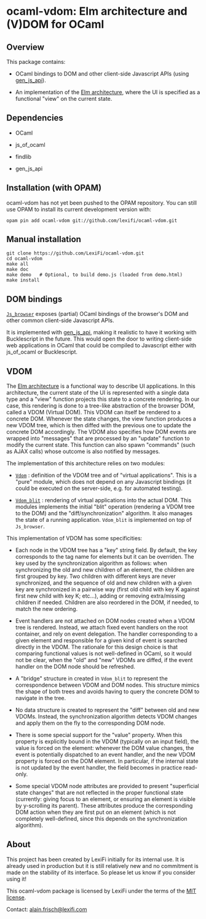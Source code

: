 ocaml-vdom: Elm architecture and (V)DOM for OCaml
=================================================

Overview
--------

This package contains:

  - OCaml bindings to DOM and other client-side Javascript APIs
    (using [gen_js_api](https://github.com/LexiFi/gen_js_api)).

  - An implementation of the [Elm architecture](https://guide.elm-lang.org/architecture/), where the
    UI is specified as a functional "view" on the current state.



Dependencies
------------

  - OCaml

  - js_of_ocaml

  - findlib

  - gen_js_api



Installation (with OPAM)
------------------------

ocaml-vdom has not yet been pushed to the OPAM repository.  You can still use OPAM
to install its current development version with:

````
opam pin add ocaml-vdom git://github.com/lexifi/ocaml-vdom.git
````


Manual installation
-------------------

````
git clone https://github.com/LexiFi/ocaml-vdom.git
cd ocaml-vdom
make all
make doc
make demo   # Optional, to build demo.js (loaded from demo.html)
make install
````


DOM bindings
------------

[`Js_browser`](lib/js_browser.mli) exposes (partial) OCaml bindings of the browser's DOM and
other common client-side Javascript APIs.

It is implemented with
[gen_js_api](https://github.com/LexiFi/gen_js_api), making it
realistic to have it working with Bucklescript in the future.  This
would open the door to writing client-side web applications in OCaml
that could be compiled to Javascript either with js_of_ocaml or
Bucklescript.


VDOM
----

The [Elm architecture](https://guide.elm-lang.org/architecture/) is a
functional way to describe UI applications.  In this architecture, the
current state of the UI is represented with a single data type and a
"view" function projects this state to a concrete rendering.  In our
case, this rendering is done to a tree-like abstraction of the browser
DOM, called a VDOM (Virtual DOM).  This VDOM can itself be rendered to
a concrete DOM.  Whenever the state changes, the view function produces
a new VDOM tree, which is then diffed with the previous one to update
the concrete DOM accordingly.  The VDOM also specifies how DOM events
are wrapped into "messages" that are processed by an "update" function
to modify the current state.  This function can also spawn "commands"
(such as AJAX calls) whose outcome is also notified by messages.


The implementation of this architecture relies on two modules:

  - [`Vdom`](lib/vdom.mli) : definition of the VDOM tree and of "virtual
    applications".  This is a "pure" module, which does not depend on
    any Javascript bindings (it could be executed on the server-side,
    e.g. for automated testing).

  - [`Vdom_blit`](lib/vdom_blit.mli) : rendering of virtual applications into the actual
    DOM.  This modules implements the initial "blit" operation
    (rendering a VDOM tree to the DOM) and the "diff/synchronization"
    algorithm.  It also manages the state of a running application.
    `Vdom_blit` is implemented on top of `Js_browser`.



This implementation of VDOM has some specificities:

  - Each node in the VDOM tree has a "key" string field.  By default,
    the key corresponds to the tag name for elements but it can be
    overriden.  The key used by the synchronization algorithm
    as follows: when synchronizing the old and new children of an
    element, the children are first grouped by key.  Two children with
    different keys are never synchronized, and the sequence of old and
    new children with a given key are synchronized in a pairwise way
    (first old child with key K against first new child with key K;
    etc...), adding or removing extra/missing children if needed.
    Children are also reordered in the DOM, if needed, to match the
    new ordering.

  - Event handlers are not attached on DOM nodes created when a VDOM
    tree is rendered.  Instead, we attach fixed event handlers on the
    root container, and rely on event delegation.  The handler
    corresponding to a given element and responsible for a given kind
    of event is searched directly in the VDOM.  The rationale for this
    design choice is that comparing functional values is not
    well-defined in OCaml, so it would not be clear, when the "old"
    and "new" VDOMs are diffed, if the event handler on the DOM node
    should be refreshed.

  - A "bridge" structure in created in `Vdom_blit` to represent the
    correspondence between VDOM and DOM nodes.  This structure mimics
    the shape of both trees and avoids having to query the concrete
    DOM to navigate in the tree.

  - No data structure is created to represent the "diff" between old
    and new VDOMs.  Instead, the synchronization algorithm detects
    VDOM changes and apply them on the fly to the corresponding DOM
    node.

  - There is some special support for the "value" property.  When this
    property is explicitly bound in the VDOM (typically on an input
    field), the value is forced on the element: whenever the DOM value
    changes, the event is potentially dispatched to an event handler,
    and the new VDOM property is forced on the DOM element.  In
    particular, if the internal state is not updated by the event
    handler, the field becomes in practice read-only.

  - Some special VDOM node attributes are provided to present
    "superficial state changes" that are not reflected in the proper
    functional state (currently: giving focus to an element, or
    ensuring an element is visible by y-scrolling its parent).  These
    attributes produce the corresponding DOM action when they are
    first put on an element (which is not completely well-defined,
    since this depends on the synchronization algorithm).


About
-----

This project has been created by LexiFi initially for its internal
use.  It is already used in production but it is still relatively new
and no commitment is made on the stability of its interface.  So
please let us know if you consider using it!

This ocaml-vdom package is licensed by LexiFi under the terms of the
[MIT license](LICENSE).

Contact: alain.frisch@lexifi.com
